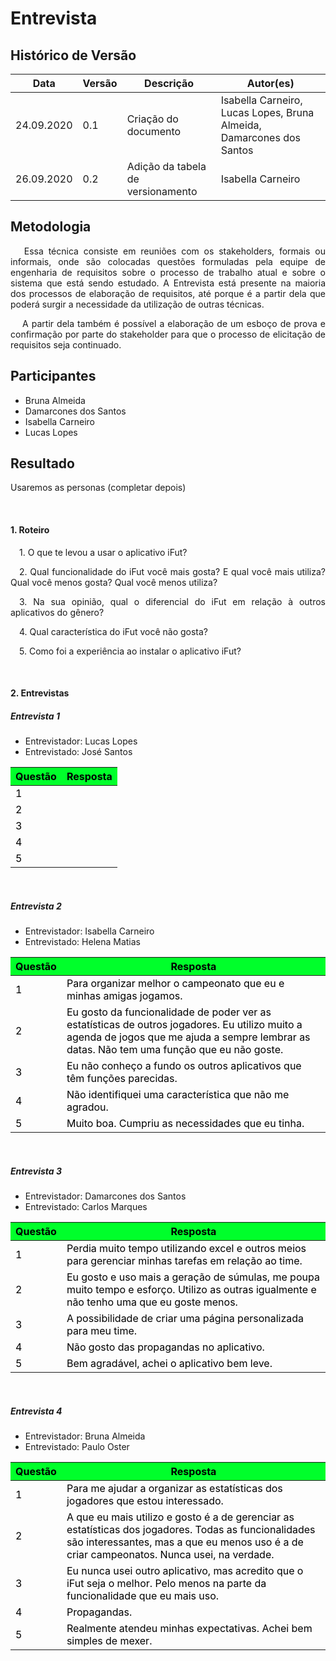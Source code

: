 # **Entrevista**

## Histórico de Versão

<table class="table table-striped">
    <thead>
        <th>Data</th> 
        <th>Versão </th> 
        <th>Descrição</th> 
        <th>Autor(es)</th>
    </thead>
    <tbody>
        <tr>
            <td> 24.09.2020 </td>
            <td>  0.1   </td>
            <td> Criação do documento </td>
            <td> Isabella Carneiro, Lucas Lopes, Bruna Almeida, Damarcones dos Santos  </td>
        </tr>
        <tr>
            <td> 26.09.2020 </td>
            <td>  0.2   </td>
            <td> Adição da tabela de versionamento </td>
            <td> Isabella Carneiro  </td>
        </tr>
    </tbody>
</table>

<div class="line"></div>

## Metodologia

 <div>
    <p align="justify">&emsp;
        Essa técnica consiste em reuniões com os stakeholders, formais ou informais, onde são colocadas questões formuladas pela equipe de engenharia de requisitos sobre o processo de trabalho atual e sobre o sistema que está sendo estudado. A Entrevista está presente na maioria dos processos de elaboração de requisitos, até porque é a partir dela que poderá surgir a necessidade da utilização de outras técnicas.</p>
    <p align="justify">&emsp;
        A partir dela também é possível a elaboração de um esboço de prova e confirmação por parte do stakeholder para que o processo de elicitação de requisitos seja continuado.</p>
 </div>

<div class="line"></div>

## Participantes
- Bruna Almeida
- Damarcones dos Santos
- Isabella Carneiro
- Lucas Lopes

<div class="line"></div>

##  Resultado
<div>
    <p align="justify">
        Usaremos as personas (completar depois)</p>
    <p align="justify">
        </p>
    <p align="justify">
        </p>
</div>
<br>

#### 1. Roteiro
<p align="justify">&emsp;1. O que te levou a usar o aplicativo iFut?</p>
<p align="justify">&emsp;2. Qual funcionalidade do iFut você mais gosta? E qual você mais utiliza? Qual você menos  gosta? Qual você menos utiliza?</p>
<p align="justify">&emsp;3. Na sua opinião, qual o diferencial do iFut em relação à outros aplicativos do gênero?</p>
<p align="justify">&emsp;4. Qual característica do iFut você não gosta?</p>
<p align="justify">&emsp;5. Como foi a experiência ao instalar o aplicativo iFut?</p>
<br>

#### 2. Entrevistas
<div class="line"></div>

##### **Entrevista 1**

- Entrevistador: Lucas Lopes
- Entrevistado: José Santos

<div class="line"></div>

<table class="table table-striped" style="color:black;">
    <thead style="background-color: #00ff2b;">
        <th>Questão</th>
        <th>Resposta</th>
    </thead>
    <tbody>
        <tr>
            <td>1</td>
            <td></td>
        </tr>
        <tr>
            <td>2</td>
            <td></td>
        </tr>
        <tr>
            <td>3</td>
            <td></td>
        </tr>
        <tr>
            <td>4</td>
            <td></td>
        </tr>
        <tr>
            <td>5</td>
            <td></td>
        </tr>
</table>
<br>

##### **Entrevista 2**

- Entrevistador: Isabella Carneiro
- Entrevistado: Helena Matias

<div class="line"></div>

<table class="table table-striped" style="color:black;">
    <thead style="background-color: #00ff2b;">
        <th>Questão</th>
        <th>Resposta</th>
    </thead>
    <tbody>
        <tr>
            <td>1</td>
            <td>Para organizar melhor o campeonato que eu e minhas amigas jogamos. </td>
        </tr>
        <tr>
            <td>2</td>
            <td>Eu gosto da funcionalidade de poder ver as estatísticas de outros jogadores. Eu utilizo muito a agenda de jogos que me ajuda a sempre lembrar as datas. Não tem uma função que eu não goste.</td>
        </tr>
        <tr>
            <td>3</td>
            <td>Eu não conheço a fundo os outros aplicativos que têm funções parecidas.</td>
        </tr>
        <tr>
            <td>4</td>
            <td>Não identifiquei uma característica que não me agradou.</td>
        </tr>
        <tr>
            <td>5</td>
            <td>Muito boa. Cumpriu as necessidades que eu tinha.</td>
        </tr>
</table>
<br>

##### **Entrevista 3**

- Entrevistador: Damarcones dos Santos
- Entrevistado: Carlos Marques

<div class="line"></div>

<table class="table table-striped" style="color:black;">
    <thead style="background-color: #00ff2b;">
        <th>Questão</th>
        <th>Resposta</th>
    </thead>
    <tbody>
        <tr>
            <td>1</td>
            <td>Perdia muito tempo utilizando excel e outros meios para gerenciar minhas tarefas em relação ao time.</td>
        </tr>
        <tr>
            <td>2</td>
            <td>Eu gosto e uso mais a geração de súmulas, me poupa muito tempo e esforço. Utilizo as outras igualmente e não tenho uma que eu goste menos.</td>
        </tr>
        <tr>
            <td>3</td>
            <td>A possibilidade de criar uma página personalizada para meu time.</td>
        </tr>
        <tr>
            <td>4</td>
            <td>Não gosto das propagandas no aplicativo.</td>
        </tr>
        <tr>
            <td>5</td>
            <td>Bem agradável, achei o aplicativo bem leve.</td>
        </tr>
</table>
<br>

##### **Entrevista 4**

- Entrevistador: Bruna Almeida
- Entrevistado: Paulo Oster

<div class="line"></div>

<table class="table table-striped" style="color:black;">
    <thead style="background-color: #00ff2b;">
        <th>Questão</th>
        <th>Resposta</th>
    </thead>
    <tbody>
        <tr>
            <td>1</td>
            <td>Para me ajudar a organizar as estatísticas dos jogadores que estou interessado.</td>
        </tr>
        <tr>
            <td>2</td>
            <td>A que eu mais utilizo e gosto é a de gerenciar as estatísticas dos jogadores. Todas as funcionalidades são interessantes, mas a que eu menos uso é a de criar campeonatos. Nunca usei, na verdade.</td>
        </tr>
        <tr>
            <td>3</td>
            <td>Eu nunca usei outro aplicativo, mas acredito que o iFut seja o melhor. Pelo menos na parte da funcionalidade que eu mais uso.</td>
        </tr>
        <tr>
            <td>4</td>
            <td>Propagandas.</td>
        </tr>
        <tr>
            <td>5</td>
            <td>Realmente atendeu minhas expectativas. Achei bem simples de mexer.</td>
        </tr>
</table>